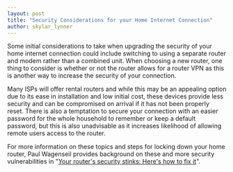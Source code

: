 ```yaml
---
layout: post
title: "Security Considerations for your Home Internet Connection"
author: skylar_lynner
---
```


Some initial considerations to take when upgrading the security of your home internet connection could include switching to using a separate router and modem rather than a combined unit. When choosing a new router, one thing to consider is whether or not the router allows for a router VPN as this is another way to increase the security of your connection.

Many ISPs will offer rental routers and while this may be an appealing option due to its ease in installation and low initial cost, these devices provide less security and can be compromised on arrival if it has not been properly reset. There is also a temptation to secure your connection with an easier password for the whole household to remember or keep a default password, but this is also unadvisable as it increases likelihood of allowing remote users access to the router.

For more information on these topics and steps for locking down your home router, Paul Wagenseil provides background on these and more security vulnerabilities in "[Your router's security stinks: Here's how to fix it](https://www.tomsguide.com/us/home-router-security,news-19245.html)".
